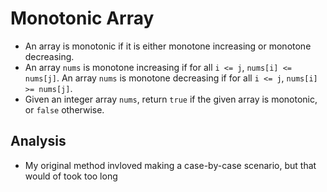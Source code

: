 # Monotonic Array
- An array is monotonic if it is either monotone increasing or monotone decreasing.
- An array `nums` is monotone increasing if for all `i <= j`, `nums[i] <= nums[j]`. An array `nums` is monotone decreasing if for all `i <= j`, `nums[i] >= nums[j]`.
- Given an integer array `nums`, return `true` if the given array is monotonic, or `false` otherwise.

## Analysis
- My original method invloved making a case-by-case scenario, but that would of took too long
